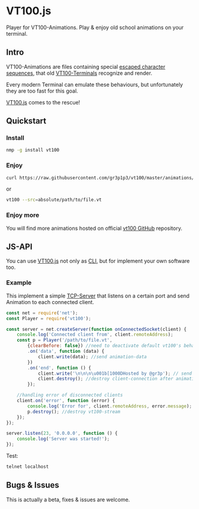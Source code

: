 # VT100.js

Player for VT100-Animations.
Play & enjoy old school animations on your terminal.

## Intro

VT100-Animations are files containing special [escaped character sequences](https://en.wikipedia.org/wiki/ANSI_escape_code), that old [VT100-Terminals](https://en.wikipedia.org/wiki/VT100) recognize and render.

Every modern Terminal can emulate these behaviours, but unfortunately they are too fast for this goal.
 
[VT100.js](https://www.npmjs.com/package/vt100) comes to the rescue!

## Quickstart

### Install

```bash
nmp -g install vt100
```


### Enjoy
```bash
curl https://raw.githubusercontent.com/gr3p1p3/vt100/master/animations/blinkeyes.vt | vt100
```

or 

```bash
vt100 --src=absolute/path/to/file.vt
```

### Enjoy more

You will find more animations hosted on official [vt100 GitHub](https://github.com/gr3p1p3/vt100/tree/master/animations) repository.


## JS-API

You can use [VT100.js](https://www.npmjs.com/package/vt100) not only as [CLI](https://en.wikipedia.org/wiki/Command-line_interface), but for implement your own software too.

### Example

This implement a simple [TCP-Server](https://nodejs.org/api/net.html#net_class_net_server) that listens on a certain port and send Animation to each connected client.


```javascript
const net = require('net');
const Player = require('vt100');

const server = net.createServer(function onConnectedSocket(client) {
    console.log('Connected client from', client.remoteAddress);
    const p = Player('/path/to/file.vt',
        {clearBefore: false}) //need to deactivate default vt100's behaviour
        .on('data', function (data) {
            client.write(data); //send animation-data
        })
        .on('end', function () {
            client.write('\n\n\n\u001b[1000DHosted by @gr3p'); // send bye-message at begin of line
            client.destroy(); //destroy client-connection after animation is done
        });

    //handling error of disconnected clients
    client.on('error', function (error) {
        console.log('Error for', client.remoteAddress, error.message);
        p.destroy(); //destroy vt100-stream
    });
});

server.listen(23, '0.0.0.0', function () {
    console.log('Server was started!');
});
```

Test:

```bash
telnet localhost
```

## Bugs & Issues

This is actually a beta, fixes & issues are welcome.